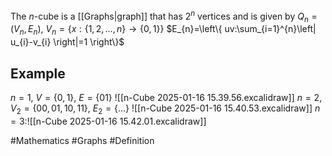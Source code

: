The $n$-cube is a [[Graphs|graph]] that has $2^{n}$ vertices and is given by $Q_{n}=(V_{n},E_{n})$, $V_{n}=\{ x:\{ 1,2,\dots,n \}\to \{ 0,1 \} \}$ $E_{n}=\left\{  uv:\sum_{i=1}^{n}\left| u_{i}-v_{i} \right|=1  \right\}$
## Example 
$n=1$, $V=\{ 0,1 \}$, $E=\{01 \}$
![[n-Cube 2025-01-16 15.39.56.excalidraw]]
$n=2,V_{2}=\{ 00,01,10,11 \}$, $E_{2}=\{ \dots \}$
![[n-Cube 2025-01-16 15.40.53.excalidraw]]
$n=3$:![[n-Cube 2025-01-16 15.42.01.excalidraw]]


#Mathematics #Graphs #Definition 